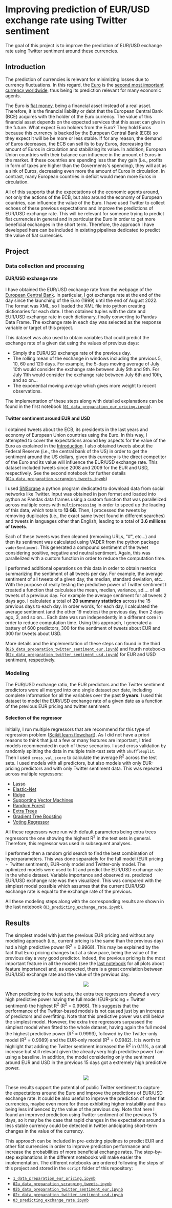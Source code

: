 # **Improving prediction of EUR/USD exchange rate using Twitter sentiment**

The goal of this project is to improve the prediction of EUR/USD exchange rate using Twitter sentiment around these currencies.

## Introduction

The prediction of currencies is relevant for minimizing losses due to currency fluctuations. In this regard, the [Euro](https://en.wikipedia.org/wiki/Euro) is the [second most important currency worldwide](https://www.statista.com/statistics/247362/global-foreign-exchange-market-turnover-by-currency/), thus being its prediction relevant for many economic agents. 

The Euro is [fiat money](https://en.wikipedia.org/wiki/Fiat_money), being a financial asset instead of a real asset. Therefore, it is the financial liability or debt that the European Central Bank (BCE) acquires with the holder of the Euro currency. The value of this financial asset depends on the expected services that this asset can give in the future. What expect Euro holders from the Euro? They hold Euros because this currency is backed by the European Central Bank (ECB) so they expect it will be be more or less stable. If for any reason, the demand of Euros decreases, the ECB can sell its to buy Euros, decreasing the amount of Euros in circulation and stabilizing its value. In addition, European Union countries with their balance can influence in the amount of Euros in the market. If these countries are spending less than they gain (i.e., profits in form of taxes are higher than the Goverments's spending), they will act as a sink of Euros, decreasing even more the amount of Euros in circulation. In contrast, many European countries in deficit would mean more Euros in circulation. 

All of this supports that the expectations of the economic agents around, not only the actions of the ECB, but also around the economy of European countries, can influence the value of the Euro. I have used Twitter to collect echoes of these previous expectations and improve the predictions of EUR/USD exchange rate. This will be relevant for someone trying to predict fiat currencies in general and in particular the Euro in order to get more beneficial exchanges in the short term. Therefore, the approach I have developed here can be included in existing pipelines dedicated to predict the value of fiat currencies.

## Project

### Data collection and processing

#### EUR/USD exchange rate

I have obtained the EUR/USD exchange rate from the webpage of the [European Central Bank](https://www.ecb.europa.eu/stats/policy_and_exchange_rates/euro_reference_exchange_rates/html/eurofxref-graph-usd.en.html). In particular, I got exchange rate at the end of the day since the launching of the Euro (1999) until the end of August 2022. The format was XML, so I loaded the XML file into python creating dictionaries for each date. I then obtained tuples with the date and EUR/USD exchange rate in each dictionary, finally converting to Pandas Data Frame. The exchange rate in each day was selected as the response variable or target of this project. 

This dataset was also used to obtain variables that could predict the exchange rate of a given dat using the values of previous days:

- Simply the EUR/USD exchange rate of the previous day.
- The rolling mean of the exchange in windows including the previous 5, 10, 60 and 120 days. For example, the 5-days moving average of July 10th would consider the exchange rate between July 5th and 9th. For July 11th would consider the exchange rate between July 6th and 10th, and so on...
- The exponential moving average which gives more weight to recent observations.

The implementation of these steps along with detailed explanations can be found in the first notebook ([`01_data_preparation_eur_pricing.ipynb`](/scripts/01_data_preparation_eur_pricing.ipynb)).

#### Twitter sentiment around EUR and USD

I obtained tweets about the ECB, its presidents in the last years and economy of European Union countries using the Euro. In this way, I attempted to cover the expectations around key aspects for the value of the Euro as explained in the [Introduction](https://github.com/dtortosa/capstone_project#introduction). I also obtained tweets about the Federal Reserve (i.e., the central bank of the US) in order to get the sentiment around the US dollars, given this currency is the direct competitor of the Euro and its value will influence the EUR/USD exchange rate. This dataset included tweets since 2008 and 2009 for the EUR and USD, respectively. See the second notebook for further details ([`02a_data_preparation_scrapping_tweets.ipynb`](/scripts/02a_data_preparation_scrapping_tweets.ipynb))

I used [SNScrape](https://github.com/JustAnotherArchivist/snscrape) a python program dedicated to download data from social networks like Twitter. Input was obtained in json format and loaded into python as Pandas data frames using a custom function that was parallelized across multiple cores with `multiprocessing` in order to speed up the loading of this data, which totals to **13 GB**. Then, I processed the tweets by removing duplicates (i.e., the exact same tweet found in different searches) and tweets in languages other than English, leading to a total of **3.6 millions of tweets**.

Each of these tweets was then cleaned (removing URLs, "#", etc...) and then its sentiment was calculated using VADER from the python package `vaderSentiment`. This generated a compound sentiment of the tweet considering positive, negative and neutral sentiment. Again, this was parallelized with a custom function in order to reduce the computation time.

I performed additional operations on this data in order to obtain metrics summarizing the sentiment of all tweets per day. For example, the average sentiment of all tweets of a given day, the median, standard deviation, etc... With the purpose of really testing the predictive power of Twitter sentiment I created a function that calculates the mean, median, variance, sd.... of all tweets of a previous day. For example the average sentiment for all tweets 2 days ago. I calculated a total of **20 summary statistics** across the 15 previous days to each day. In order words, for each day, I calculated the average sentiment (and the other 19 metrics) the previous day, then 2 days ago, 3, and so on... Each date was run independently in a different core in order to reduce computation time. Using this approach, I generated a battery of 600 predictors, 300 for the sentiment of tweets about EUR and 300 for tweets about USD. 

More details and the implementation of these steps can found in the third ([`02b_data_preparation_twitter_sentiment_eur.ipynb`](/scripts/02b_data_preparation_twitter_sentiment_eur.ipynb)) and fourth notebooks ([`02c_data_preparation_twitter_sentiment_usd.ipynb`](/scripts/02c_data_preparation_twitter_sentiment_usd.ipynb)) for EUR and USD sentiment, respectively.

### Modeling

The EUR/USD exchange ratio, the EUR predictors and the Twitter sentiment predictors were all merged into one single dataset per date, including complete information for all the variables over the past **9 years**. I used this dataset to model the EUR/USD exchange rate of a given date as a function of the previous EUR pricing and twitter sentiment. 

#### Selection of the regressor

Initially, I run multiple regressors that are recommend for this type of regression problem ([Scikit learn flowchart](https://scikit-learn.org/stable/tutorial/machine_learning_map/index.html)). As I did not have a priori reasons to think that just a few or many features are important, I tried models recommended in each of these scenarios. I used cross validation by randomly splitting the data in multiple train-test sets with `ShuffleSplit`. Then I used `cross_val_score` to calculate the average R<sup>2</sup> across the test sets. I used models with all predictors, but also models with only EUR-pricing predictors and with only Twitter sentiment data. This was repeated across multiple regressors:

- [Lasso](https://scikit-learn.org/stable/modules/linear_model.html#lasso)
- [Elastic-Net](https://scikit-learn.org/stable/modules/linear_model.html#elastic-net)
- [Ridge](https://scikit-learn.org/stable/modules/linear_model.html#ridge-regression)
- [Supporting Vector Machines](https://scikit-learn.org/stable/modules/svm.html#regression)
- [Random Forest](https://scikit-learn.org/stable/modules/ensemble.html#random-forests)
- [Extra Trees](https://scikit-learn.org/stable/modules/ensemble.html#extremely-randomized-trees)
- [Gradient Tree Boosting](https://scikit-learn.org/stable/modules/ensemble.html#gradient-tree-boosting)
- [Voting Regressor](https://scikit-learn.org/stable/modules/ensemble.html#voting-regressor)

All these regressors were run with default parameters being extra trees regressors the one showing the highest R<sup>2</sup> in the test sets in general. Therefore, this regressor was used in subsequent analyses.

I performed then a random grid search to find the best combination of hyperparameters. This was done separately for the full model (EUR pricing + Twitter sentiment), EUR-only model and Twitter-only model. The optimized models were used to fit and predict the EUR/USD exchange rate in the whole dataset. Variable importance and observed vs. predicted EUR/USD exchange rate was then visualized. This was compared with the simplest model possible which assumes that the current EUR/USD exchange rate is equal to the exchange rate of the previous.

All these modeling steps along with the corresponding results are shown in the last notebook ([`03_predicting_exchange_rate.ipynb`](/scripts/03_predicting_exchange_rate.ipynb)).

## Results

The simplest model with just the previous EUR pricing and without any modeling approach (i.e., current pricing is the same than the previous day) had a high predictive power (R<sup>2</sup> = 0.9968). This may be explained by the fact that Euro pricing changes but at a slow pace, being the value of the previous day a very good predictor. Indeed, the previous pricing is the most important feature in all the models (see the [last notebook](/scripts/03_predicting_exchange_rate.ipynb) for all plots about feature importance) and, as expected, there is a great correlation between EUR/USD exchange rate and the value of the previous day.

<p align="center">
  <img src="https://github.com/dtortosa/capstone_project/blob/main/results/figures/eur_pricing_vs_previous_day.jpg" />
</p>

When predicting to the test sets, the extra tree regressors showed a very high predictive power having the full model (EUR-pricing + Twitter sentiment) the highest R<sup>2</sup> (R<sup>2</sup> = 0.9966). This suggests that the performance of the Twitter-based models is not caused just by an increase of predictors and overfitting. Note that this predictive power was still below the simplest model. However, the extra tree regressors surpassed the simplest model when fitted to the whole dataset, having again the full model the highest predictive power (R<sup>2</sup> = 0.9993), followed by the Twitter-only model (R<sup>2</sup> = 0.9989) and the EUR-only model (R<sup>2</sup> = 0.9982). It is worth to highlight that adding the Twitter sentiment increased the R<sup>2</sup> in 0.11%, a small increase but still relevant given the already very high predictive power I am using a baseline. In addition, the model considering only the sentiment around EUR and USD in the previous 15 days got a extremely high predictive power.

<p align="center">
  <img src="https://github.com/dtortosa/capstone_project/blob/main/results/figures/eur_predictions_final_models.jpg" />
</p>

These results support the potential of public Twitter sentiment to capture the expectations around the Euro and improve the predictions of EUR/USD exchange rate. It could be also useful to improve the prediction of other fiat currencies, maybe even more for those exhibiting higher instability and thus being less influenced by the value of the previous day. Note that here I found an improved prediction using Twitter sentiment of the previous 15 days, so it may be the case that rapid changes in the expectations around a less stable currency could be detected in twitter anticipating short-term changes in the value of the currency. 

This approach can be included in pre-existing pipelines to predict EUR and other fiat currencies in order to improve prediction performance and increase the probabilities of more beneficial exchange rates. The step-by-step explanations in the different notebooks will make easier the implementation. The different notebooks are ordered following the steps of this project and stored in the `script` folder of this repository:

- [`1_data_preparation_eur_pricing.ipynb`](scripts/1_data_preparation_eur_pricing.ipynb)
- [`02a_data_preparation_scrapping_tweets.ipynb`](scripts/02a_data_preparation_scrapping_tweets.ipynb)
- [`02b_data_preparation_twitter_sentiment_eur.ipynb`](scripts/02b_data_preparation_twitter_sentiment_eur.ipynb)
- [`02c_data_preparation_twitter_sentiment_usd.ipynb`](scripts/02c_data_preparation_twitter_sentiment_usd.ipynb)
- [`03_predicting_exchange_rate.ipynb`](scripts/03_predicting_exchange_rate.ipynb)
